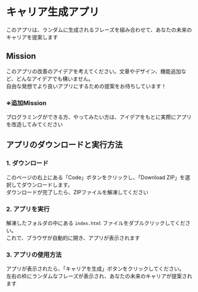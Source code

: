# キャリア生成アプリ
このアプリは、ランダムに生成されるフレーズを組み合わせて、あなたの未来のキャリアを提案します

## Mission
このアプリの改善のアイデアを考えてください。文章やデザイン、機能追加など、どんなアイデアでも構いません。  
自由な発想でより良いアプリにするための提案をお待ちしています！

### ※追加Mission
プログラミングができる方、やってみたい方は、アイデアをもとに実際にアプリを改造してみてください  

## アプリのダウンロードと実行方法

### 1. ダウンロード
このページの右上にある「Code」ボタンをクリックし、「Download ZIP」を選択してダウンロードします。  
ダウンロードが完了したら、ZIPファイルを解凍してください

### 2. アプリを実行
解凍したフォルダの中にある `index.html` ファイルをダブルクリックしてください。  
これで、ブラウザが自動的に開き、アプリが表示されます

### 3. アプリの使用方法
アプリが表示されたら、「キャリアを生成」ボタンをクリックしてください。  
左右の枠にランダムなフレーズが表示され、あなたの未来のキャリアが提案されます
